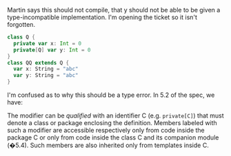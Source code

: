 Martin says this should not compile, that y should not be able to be given a type-incompatible implementation.  I'm opening the ticket so it isn't forgotten.
```scala
class Q {
  private var x: Int = 0
  private[Q] var y: Int = 0
}                                                                               
class QQ extends Q {
  var x: String = "abc"
  var y: String = "abc"
}  
```
I'm confused as to why this should be a type error. In 5.2 of the spec, we have:

The modifier can be *qualified* with an identifier C (e.g.
`private[C]`) that must denote a class or package
enclosing the definition.  Members labeled with such a modifier are
accessible respectively only from code inside the package C or only
from code inside the class C and its companion module
(�5.4). Such members are also inherited only from
templates inside C.
